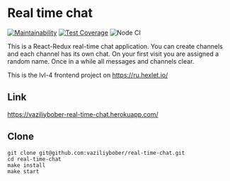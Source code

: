 # Real time chat

[![Maintainability](https://api.codeclimate.com/v1/badges/cd0af8065dcb0323f3e3/maintainability)](https://codeclimate.com/github/vaziliybober/real-time-chat/maintainability)
[![Test Coverage](https://api.codeclimate.com/v1/badges/cd0af8065dcb0323f3e3/test_coverage)](https://codeclimate.com/github/vaziliybober/real-time-chat/test_coverage)
![Node CI](https://github.com/vaziliybober/real-time-chat/workflows/Node%20CI/badge.svg)

This is a React-Redux real-time chat application. You can create channels and
each channel has its own chat. On your first visit you are assigned a random
name. Once in a while all messages and channels clear.

This is the lvl-4 frontend project on https://ru.hexlet.io/

## Link

https://vaziliybober-real-time-chat.herokuapp.com/

## Clone

```
git clone git@github.com:vaziliybober/real-time-chat.git
cd real-time-chat
make install
make start
```
